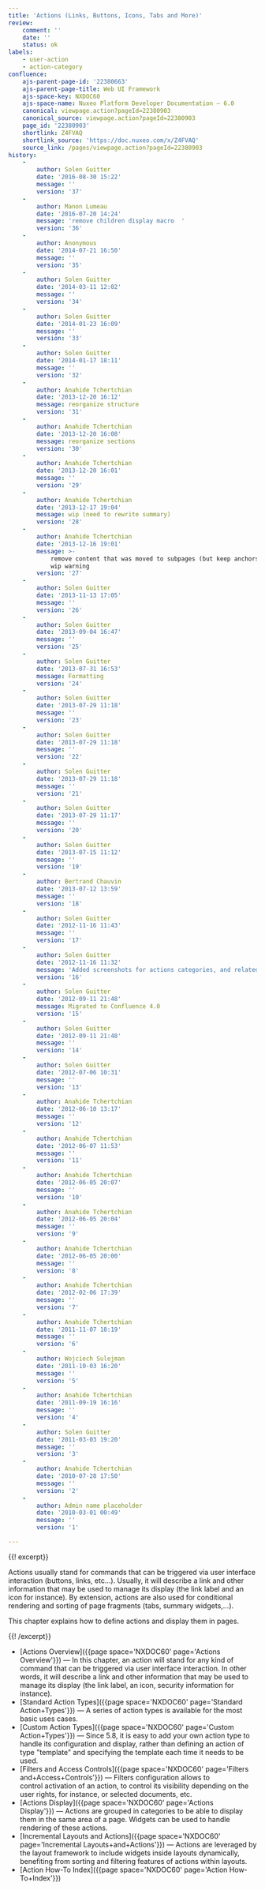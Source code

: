 ```yaml
---
title: 'Actions (Links, Buttons, Icons, Tabs and More)'
review:
    comment: ''
    date: ''
    status: ok
labels:
    - user-action
    - action-category
confluence:
    ajs-parent-page-id: '22380663'
    ajs-parent-page-title: Web UI Framework
    ajs-space-key: NXDOC60
    ajs-space-name: Nuxeo Platform Developer Documentation — 6.0
    canonical: viewpage.action?pageId=22380903
    canonical_source: viewpage.action?pageId=22380903
    page_id: '22380903'
    shortlink: Z4FVAQ
    shortlink_source: 'https://doc.nuxeo.com/x/Z4FVAQ'
    source_link: /pages/viewpage.action?pageId=22380903
history:
    - 
        author: Solen Guitter
        date: '2016-08-30 15:22'
        message: ''
        version: '37'
    - 
        author: Manon Lumeau
        date: '2016-07-20 14:24'
        message: 'remove children display macro  '
        version: '36'
    - 
        author: Anonymous
        date: '2014-07-21 16:50'
        message: ''
        version: '35'
    - 
        author: Solen Guitter
        date: '2014-03-11 12:02'
        message: ''
        version: '34'
    - 
        author: Solen Guitter
        date: '2014-01-23 16:09'
        message: ''
        version: '33'
    - 
        author: Solen Guitter
        date: '2014-01-17 18:11'
        message: ''
        version: '32'
    - 
        author: Anahide Tchertchian
        date: '2013-12-20 16:12'
        message: reorganize structure
        version: '31'
    - 
        author: Anahide Tchertchian
        date: '2013-12-20 16:08'
        message: reorganize sections
        version: '30'
    - 
        author: Anahide Tchertchian
        date: '2013-12-20 16:01'
        message: ''
        version: '29'
    - 
        author: Anahide Tchertchian
        date: '2013-12-17 19:04'
        message: wip (need to rewrite summary)
        version: '28'
    - 
        author: Anahide Tchertchian
        date: '2013-12-16 19:01'
        message: >-
            remove content that was moved to subpages (but keep anchors) + add
            wip warning
        version: '27'
    - 
        author: Solen Guitter
        date: '2013-11-13 17:05'
        message: ''
        version: '26'
    - 
        author: Solen Guitter
        date: '2013-09-04 16:47'
        message: ''
        version: '25'
    - 
        author: Solen Guitter
        date: '2013-07-31 16:53'
        message: Formatting
        version: '24'
    - 
        author: Solen Guitter
        date: '2013-07-29 11:18'
        message: ''
        version: '23'
    - 
        author: Solen Guitter
        date: '2013-07-29 11:18'
        message: ''
        version: '22'
    - 
        author: Solen Guitter
        date: '2013-07-29 11:18'
        message: ''
        version: '21'
    - 
        author: Solen Guitter
        date: '2013-07-29 11:17'
        message: ''
        version: '20'
    - 
        author: Solen Guitter
        date: '2013-07-15 11:12'
        message: ''
        version: '19'
    - 
        author: Bertrand Chauvin
        date: '2013-07-12 13:59'
        message: ''
        version: '18'
    - 
        author: Solen Guitter
        date: '2012-11-16 11:43'
        message: ''
        version: '17'
    - 
        author: Solen Guitter
        date: '2012-11-16 11:32'
        message: 'Added screenshots for actions categories, and related content'
        version: '16'
    - 
        author: Solen Guitter
        date: '2012-09-11 21:48'
        message: Migrated to Confluence 4.0
        version: '15'
    - 
        author: Solen Guitter
        date: '2012-09-11 21:48'
        message: ''
        version: '14'
    - 
        author: Solen Guitter
        date: '2012-07-06 10:31'
        message: ''
        version: '13'
    - 
        author: Anahide Tchertchian
        date: '2012-06-10 13:17'
        message: ''
        version: '12'
    - 
        author: Anahide Tchertchian
        date: '2012-06-07 11:53'
        message: ''
        version: '11'
    - 
        author: Anahide Tchertchian
        date: '2012-06-05 20:07'
        message: ''
        version: '10'
    - 
        author: Anahide Tchertchian
        date: '2012-06-05 20:04'
        message: ''
        version: '9'
    - 
        author: Anahide Tchertchian
        date: '2012-06-05 20:00'
        message: ''
        version: '8'
    - 
        author: Anahide Tchertchian
        date: '2012-02-06 17:39'
        message: ''
        version: '7'
    - 
        author: Anahide Tchertchian
        date: '2011-11-07 18:19'
        message: ''
        version: '6'
    - 
        author: Wojciech Sulejman
        date: '2011-10-03 16:20'
        message: ''
        version: '5'
    - 
        author: Anahide Tchertchian
        date: '2011-09-19 16:16'
        message: ''
        version: '4'
    - 
        author: Solen Guitter
        date: '2011-03-03 19:20'
        message: ''
        version: '3'
    - 
        author: Anahide Tchertchian
        date: '2010-07-28 17:50'
        message: ''
        version: '2'
    - 
        author: Admin name placeholder
        date: '2010-03-01 00:49'
        message: ''
        version: '1'

---
```

{{! excerpt}}

Actions usually stand for commands that can be triggered via user interface interaction (buttons, links, etc...). Usually, it will describe a link and other information that may be used to manage its display (the link label and an icon for instance). By extension, actions are also used for conditional rendering and sorting of page fragments (tabs, summary widgets,...).

This chapter explains how to define actions and display them in pages.

{{! /excerpt}}

*   [Actions Overview]({{page space='NXDOC60' page='Actions Overview'}})&nbsp;&mdash;&nbsp;<span class="smalltext">In this chapter, an action will stand for any kind of command that can be triggered via user interface interaction. In other words, it will describe a link and other information that may be used to manage its display (the link label, an icon, security information for instance).</span>
*   [Standard Action Types]({{page space='NXDOC60' page='Standard Action+Types'}})&nbsp;&mdash;&nbsp;<span class="smalltext">A series of action types is available for the most basic uses cases.</span>
*   [Custom Action Types]({{page space='NXDOC60' page='Custom Action+Types'}})&nbsp;&mdash;&nbsp;<span class="smalltext">Since 5.8, it is easy to add your own action type to handle its configuration and display, rather than defining an action of type "template" and specifying the template each time it needs to be used.</span>
*   [Filters and Access Controls]({{page space='NXDOC60' page='Filters and+Access+Controls'}})&nbsp;&mdash;&nbsp;<span class="smalltext">Filters configuration allows to control&nbsp;activation of an action, to control its visibility depending on the user rights, for instance, or selected documents, etc.</span>
*   [Actions Display]({{page space='NXDOC60' page='Actions Display'}})&nbsp;&mdash;&nbsp;<span class="smalltext">Actions are grouped in categories to be able to display them in the same area of a page. Widgets can be used to handle rendering of these actions.</span>
*   [Incremental Layouts and Actions]({{page space='NXDOC60' page='Incremental Layouts+and+Actions'}})&nbsp;&mdash;&nbsp;<span class="smalltext">Actions are leveraged by the layout framework to include widgets inside layouts dynamically, benefiting from sorting and filtering features of actions within layouts.</span>
*   [Action How-To Index]({{page space='NXDOC60' page='Action How-To+Index'}})

&nbsp;